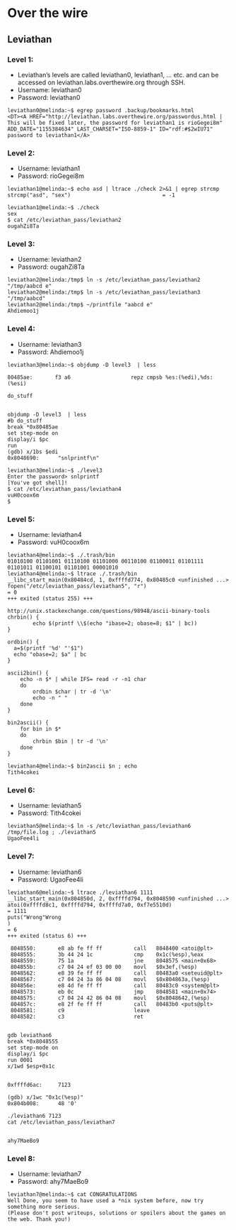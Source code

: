 # Over the wire
## Leviathan
### Level 1:
 - Leviathan’s levels are called leviathan0, leviathan1, … etc. and can be accessed on leviathan.labs.overthewire.org through SSH.
 - Username: leviathan0
 - Password: leviathan0

```
leviathan0@melinda:~$ egrep password .backup/bookmarks.html 
<DT><A HREF="http://leviathan.labs.overthewire.org/passwordus.html | This will be fixed later, the password for leviathan1 is rioGegei8m" ADD_DATE="1155384634" LAST_CHARSET="ISO-8859-1" ID="rdf:#$2wIU71" password to leviathan1</A>
```

### Level 2:
 - Username: leviathan1
 - Password: rioGegei8m

```
leviathan1@melinda:~$ echo asd | ltrace ./check 2>&1 | egrep strcmp
strcmp("asd", "sex")                             = -1

leviathan1@melinda:~$ ./check
sex
$ cat /etc/leviathan_pass/leviathan2
ougahZi8Ta
```



### Level 3:
 - Username: leviathan2
 - Password: ougahZi8Ta

```
leviathan2@melinda:/tmp$ ln -s /etc/leviathan_pass/leviathan2 "/tmp/aabcd e"
leviathan2@melinda:/tmp$ ln -s /etc/leviathan_pass/leviathan3 "/tmp/aabcd"
leviathan2@melinda:/tmp$ ~/printfile "aabcd e"
Ahdiemoo1j
```






### Level 4:
 - Username: leviathan3
 - Password: Ahdiemoo1j

```
leviathan3@melinda:~$ objdump -D level3  | less

80485ae:       f3 a6                   repz cmpsb %es:(%edi),%ds:(%esi)

do_stuff


objdump -D level3  | less
#b do_stuff
break *0x80485ae
set step-mode on
display/i $pc
run
(gdb) x/1bs $edi
0x8048690:      "snlprintf\n"

leviathan3@melinda:~$ ./level3 
Enter the password> snlprintf
[You've got shell]!
$ cat /etc/leviathan_pass/leviathan4
vuH0coox6m
$ 
```


### Level 5:
 - Username: leviathan4
 - Password: vuH0coox6m


```
leviathan4@melinda:~$ ./.trash/bin 
01010100 01101001 01110100 01101000 00110100 01100011 01101111 01101011 01100101 01101001 00001010 
leviathan4@melinda:~$ ltrace ./.trash/bin 
__libc_start_main(0x80484cd, 1, 0xffffd774, 0x80485c0 <unfinished ...>
fopen("/etc/leviathan_pass/leviathan5", "r")                                                                                  = 0
+++ exited (status 255) +++

http://unix.stackexchange.com/questions/98948/ascii-binary-tools
chrbin() {
        echo $(printf \\$(echo "ibase=2; obase=8; $1" | bc))
}

ordbin() {
  a=$(printf '%d' "'$1")
  echo "obase=2; $a" | bc
}

ascii2bin() {
    echo -n $* | while IFS= read -r -n1 char
    do
        ordbin $char | tr -d '\n'
        echo -n " "
    done
}

bin2ascii() {
    for bin in $*
    do
        chrbin $bin | tr -d '\n'
    done
}

leviathan4@melinda:~$ bin2ascii $n ; echo
Tith4cokei
```



### Level 6:
 - Username: leviathan5
 - Password: Tith4cokei


```
leviathan5@melinda:~$ ln -s /etc/leviathan_pass/leviathan6 /tmp/file.log ; ./leviathan5 
UgaoFee4li
```



### Level 7:
 - Username: leviathan6
 - Password: UgaoFee4li


```
leviathan6@melinda:~$ ltrace ./leviathan6 1111
__libc_start_main(0x804850d, 2, 0xffffd794, 0x8048590 <unfinished ...>
atoi(0xffffd8c1, 0xffffd794, 0xffffd7a0, 0xf7e5510d)                                                                          = 1111
puts("Wrong"Wrong
)                                                                                                                 = 6
+++ exited (status 6) +++

 8048550:       e8 ab fe ff ff          call   8048400 <atoi@plt>
 8048555:       3b 44 24 1c             cmp    0x1c(%esp),%eax
 8048559:       75 1a                   jne    8048575 <main+0x68>
 804855b:       c7 04 24 ef 03 00 00    movl   $0x3ef,(%esp)
 8048562:       e8 39 fe ff ff          call   80483a0 <seteuid@plt>
 8048567:       c7 04 24 3a 86 04 08    movl   $0x804863a,(%esp)
 804856e:       e8 4d fe ff ff          call   80483c0 <system@plt>
 8048573:       eb 0c                   jmp    8048581 <main+0x74>
 8048575:       c7 04 24 42 86 04 08    movl   $0x8048642,(%esp)
 804857c:       e8 2f fe ff ff          call   80483b0 <puts@plt>
 8048581:       c9                      leave  
 8048582:       c3                      ret    


gdb leviathan6 
break *0x8048555
set step-mode on
display/i $pc
run 0001
x/1wd $esp+0x1c


0xffffd6ac:     7123

(gdb) x/1wc "0x1c(%esp)"
0x804b008:      48 '0'

./leviathan6 7123
cat /etc/leviathan_pass/leviathan7


ahy7MaeBo9
```



### Level 8:
 - Username: leviathan7
 - Password: ahy7MaeBo9

```
leviathan7@melinda:~$ cat CONGRATULATIONS 
Well Done, you seem to have used a *nix system before, now try something more serious.
(Please don't post writeups, solutions or spoilers about the games on the web. Thank you!)

```
